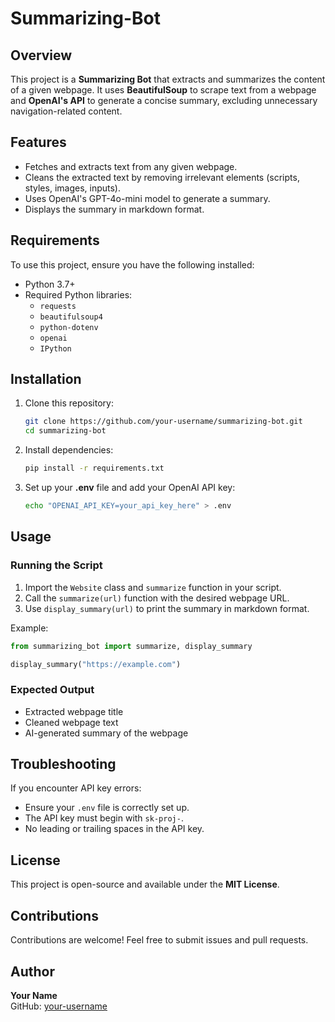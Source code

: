 # Summarizing-Bot

## Overview
This project is a **Summarizing Bot** that extracts and summarizes the content of a given webpage. It uses **BeautifulSoup** to scrape text from a webpage and **OpenAI's API** to generate a concise summary, excluding unnecessary navigation-related content.

## Features
- Fetches and extracts text from any given webpage.
- Cleans the extracted text by removing irrelevant elements (scripts, styles, images, inputs).
- Uses OpenAI's GPT-4o-mini model to generate a summary.
- Displays the summary in markdown format.

## Requirements
To use this project, ensure you have the following installed:

- Python 3.7+
- Required Python libraries:
  - `requests`
  - `beautifulsoup4`
  - `python-dotenv`
  - `openai`
  - `IPython`

## Installation
1. Clone this repository:
   ```sh
   git clone https://github.com/your-username/summarizing-bot.git
   cd summarizing-bot
   ```

2. Install dependencies:
   ```sh
   pip install -r requirements.txt
   ```

3. Set up your **.env** file and add your OpenAI API key:
   ```sh
   echo "OPENAI_API_KEY=your_api_key_here" > .env
   ```

## Usage

### Running the Script
1. Import the `Website` class and `summarize` function in your script.
2. Call the `summarize(url)` function with the desired webpage URL.
3. Use `display_summary(url)` to print the summary in markdown format.

Example:
```python
from summarizing_bot import summarize, display_summary

display_summary("https://example.com")
```

### Expected Output
- Extracted webpage title
- Cleaned webpage text
- AI-generated summary of the webpage

## Troubleshooting
If you encounter API key errors:
- Ensure your `.env` file is correctly set up.
- The API key must begin with `sk-proj-`.
- No leading or trailing spaces in the API key.

## License
This project is open-source and available under the **MIT License**.

## Contributions
Contributions are welcome! Feel free to submit issues and pull requests.

## Author
**Your Name**  
GitHub: [your-username](https://github.com/your-username)

